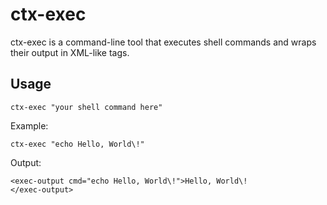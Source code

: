 # ctx-exec

ctx-exec is a command-line tool that executes shell commands and wraps their output in XML-like tags.

## Usage

```
ctx-exec "your shell command here"
```

Example:
```
ctx-exec "echo Hello, World\!"
```

Output:
```
<exec-output cmd="echo Hello, World\!">Hello, World\!
</exec-output>
```

